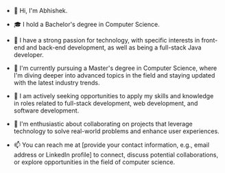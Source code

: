 
- 👋 Hi, I'm Abhishek.

- 🎓 I hold a Bachelor's degree in Computer Science.

- 👀 I have a strong passion for technology, with specific interests in front-end and back-end development, as well as being a full-stack Java developer.

- 🌱 I'm currently pursuing a Master's degree in Computer Science, where I'm diving deeper into advanced topics in the field and staying updated with the latest industry trends.

- 💼 I am actively seeking opportunities to apply my skills and knowledge in roles related to full-stack development, web development, and software development.

- 💞️ I'm enthusiastic about collaborating on projects that leverage technology to solve real-world problems and enhance user experiences.

- 📫 You can reach me at [provide your contact information, e.g., email address or LinkedIn profile] to connect, discuss potential collaborations, or explore opportunities in the field of computer science.

